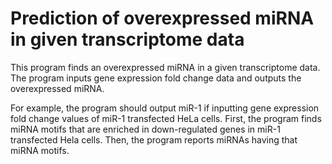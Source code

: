 # Prediction of overexpressed miRNA in given transcriptome data
This program finds an overexpressed miRNA in a given transcriptome data.
The program inputs gene expression fold change data and outputs the overexpressed miRNA.

For example, the program should output miR-1 if inputting gene expression fold change values of miR-1 transfected HeLa cells.
First, the program finds miRNA motifs that are enriched in down-regulated genes in miR-1 transfected Hela cells.
Then, the program reports miRNAs having that miRNA motifs.
